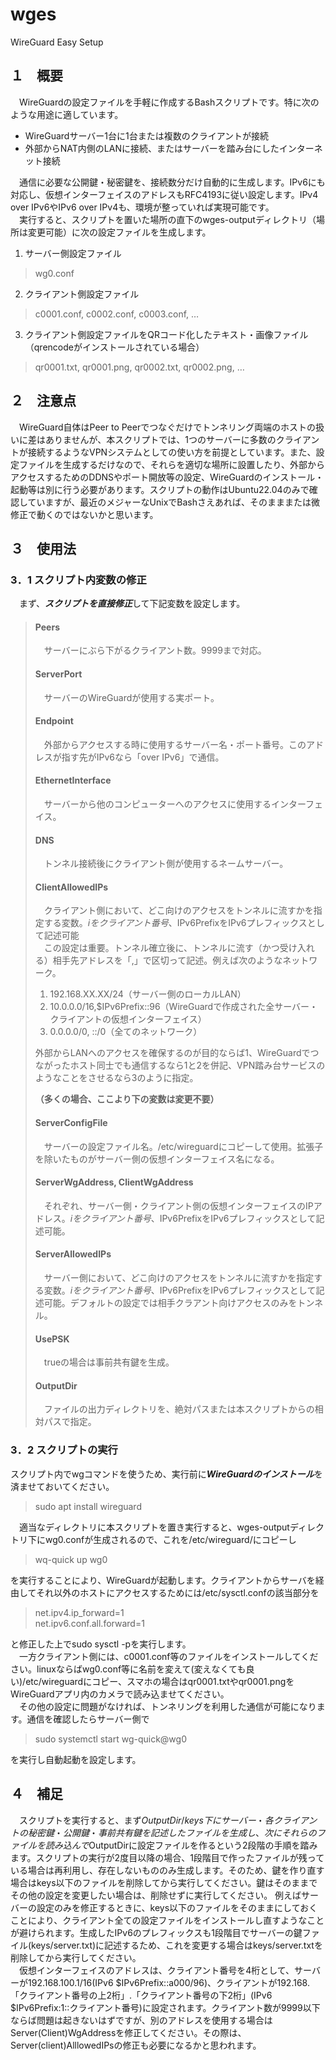 # wges
 WireGuard Easy Setup

## １　概要

　WireGuardの設定ファイルを手軽に作成するBashスクリプトです。特に次のような用途に適しています。
- WireGuardサーバー1台に1台または複数のクライアントが接続
- 外部からNAT内側のLANに接続、またはサーバーを踏み台にしたインターネット接続

　通信に必要な公開鍵・秘密鍵を、接続数分だけ自動的に生成します。IPv6にも対応し、仮想インターフェイスのアドレスもRFC4193に従い設定します。IPv4 over IPv6やIPv6 over IPv4も、環境が整っていれば実現可能です。<br>
　実行すると、スクリプトを置いた場所の直下のwges-outputディレクトリ（場所は変更可能）に次の設定ファイルを生成します。

1. サーバー側設定ファイル
> wg0.conf
2. クライアント側設定ファイル
> c0001.conf, c0002.conf, c0003.conf, …
3. クライアント側設定ファイルをQRコード化したテキスト・画像ファイル（qrencodeがインストールされている場合）
> qr0001.txt, qr0001.png, qr0002.txt, qr0002.png, …

## ２　注意点
　WireGuard自体はPeer to Peerでつなぐだけでトンネリング両端のホストの扱いに差はありませんが、本スクリプトでは、1つのサーバーに多数のクライアントが接続するようなVPNシステムとしての使い方を前提としています。また、設定ファイルを生成するだけなので、それらを適切な場所に設置したり、外部からアクセスするためのDDNSやポート開放等の設定、WireGuardのインストール・起動等は別に行う必要があります。スクリプトの動作はUbuntu22.04のみで確認していますが、最近のメジャーなUnixでBashさえあれば、そのまままたは微修正で動くのではないかと思います。

## ３　使用法
### 3．1 スクリプト内変数の修正
　まず、***スクリプトを直接修正***して下記変数を設定します。
 
>#### Peers
>　サーバーにぶら下がるクライアント数。9999まで対応。
>#### ServerPort
>　サーバーのWireGuardが使用する実ポート。
>#### Endpoint
>　外部からアクセスする時に使用するサーバー名・ポート番号。このアドレスが指す先がIPv6なら「over IPv6」で通信。
>#### EthernetInterface
>　サーバーから他のコンピューターへのアクセスに使用するインターフェイス。
>#### DNS
>　トンネル接続後にクライアント側が使用するネームサーバー。
>#### ClientAllowedIPs
>　クライアント側において、どこ向けのアクセスをトンネルに流すかを指定する変数。$iをクライアント番号、$IPv6PrefixをIPv6プレフィックスとして記述可能<br>
>　この設定は重要。トンネル確立後に、トンネルに流す（かつ受け入れる）相手先アドレスを「,」で区切って記述。例えば次のようなネットワーク。
>1. 192.168.XX.XX/24（サーバー側のローカルLAN）
>2. 10.0.0.0/16,$IPv6Prefix::96（WireGuardで作成された全サーバー・クライアントの仮想インターフェイス）
>3. 0.0.0.0/0, ::/0（全てのネットワーク）
>
>外部からLANへのアクセスを確保するのが目的ならば1、WireGuardでつながったホスト同士でも通信するなら1と2を併記、VPN踏み台サービスのようなことをさせるなら3のように指定。
>
>**（多くの場合、ここより下の変数は変更不要）**
>#### ServerConfigFile
>　サーバーの設定ファイル名。/etc/wireguardにコピーして使用。拡張子を除いたものがサーバー側の仮想インターフェイス名になる。
>#### ServerWgAddress, ClientWgAddress
>　それぞれ、サーバー側・クライアント側の仮想インターフェイスのIPアドレス。$iをクライアント番号、$IPv6PrefixをIPv6プレフィックスとして記述可能。
>#### ServerAllowedIPs
>　サーバー側において、どこ向けのアクセスをトンネルに流すかを指定する変数。$iをクライアント番号、$IPv6PrefixをIPv6プレフィックスとして記述可能。デフォルトの設定では相手クラアント向けアクセスのみをトンネル。
>#### UsePSK
>　trueの場合は事前共有鍵を生成。
>#### OutputDir
>　ファイルの出力ディレクトリを、絶対パスまたは本スクリプトからの相対パスで指定。

### 3．2 スクリプトの実行
スクリプト内でwgコマンドを使うため、実行前に***WireGuardのインストール***を済ませておいてください。

> sudo apt install wireguard

　適当なディレクトリに本スクリプトを置き実行すると、wges-outputディレクトリ下にwg0.confが生成されるので、これを/etc/wireguard/にコピーし
> wq-quick up wg0

を実行することにより、WireGuardが起動します。クライアントからサーバを経由してそれ以外のホストにアクセスするためには/etc/sysctl.confの該当部分を
>net.ipv4.ip_forward=1<br>
>net.ipv6.conf.all.forward=1

と修正した上でsudo sysctl -pを実行します。<br>
　一方クライアント側には、c0001.conf等のファイルをインストールしてください。linuxならばwg0.conf等に名前を変えて(変えなくても良い)/etc/wireguardにコピー、スマホの場合はqr0001.txtやqr0001.pngをWireGuardアプリ内のカメラで読み込ませてください。<br>
　その他の設定に問題がなければ、トンネリングを利用した通信が可能になります。通信を確認したらサーバー側で
> sudo systemctl start wg-quick@wg0

を実行し自動起動を設定します。

## ４　補足
　スクリプトを実行すると、まず$OutputDir/keys下にサーバー・各クライアントの秘密鍵・公開鍵・事前共有鍵を記述したファイルを生成し、次にそれらのファイルを読み込んで$OutputDirに設定ファイルを作るという2段階の手順を踏みます。スクリプトの実行が2度目以降の場合、1段階目で作ったファイルが残っている場合は再利用し、存在しないもののみ生成します。そのため、鍵を作り直す場合はkeys以下のファイルを削除してから実行してください。鍵はそのままでその他の設定を変更したい場合は、削除せずに実行してください。 例えばサーバーの設定のみを修正するときに、keys以下のファイルをそのままにしておくことにより、クライアント全ての設定ファイルをインストールし直すようなことが避けられます。生成したIPv6のプレフィックスも1段階目でサーバーの鍵ファイル(keys/server.txt)に記述するため、これを変更する場合はkeys/server.txtを削除してから実行してください。<br>
　仮想インターフェイスのアドレスは、クライアント番号を4桁として、サーバーが192.168.100.1/16(IPv6 $IPv6Prefix::a000/96)、クライアントが192.168.「クライアント番号の上2桁」.「クライアント番号の下2桁」(IPv6 $IPv6Prefix:1::クライアント番号)に設定されます。クライアント数が9999以下ならば問題は起きないはずですが、別のアドレスを使用する場合はServer(Client)WgAddressを修正してください。その際は、Server(client)AlllowedIPsの修正も必要になるかと思われます。
